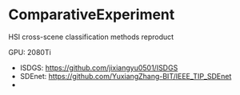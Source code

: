 # ComparativeExperiment
HSI cross-scene classification methods reproduct

GPU: 2080Ti


- ISDGS: https://github.com/jixiangyu0501/ISDGS
- SDEnet: https://github.com/YuxiangZhang-BIT/IEEE_TIP_SDEnet
- 